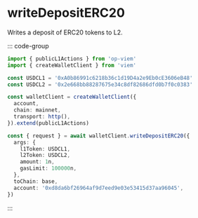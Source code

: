# writeDepositERC20

Writes a deposit of ERC20 tokens to L2.

::: code-group

```ts [example.ts]
import { publicL1Actions } from 'op-viem'
import { createWalletClient } from 'viem'

const USDCL1 = '0xA0b86991c6218b36c1d19D4a2e9Eb0cE3606eB48'
const USDCL2 = '0x2e668bb88287675e34c8df82686dfd0b7f0c0383'

const walletClient = createWalletClient({
  account,
  chain: mainnet,
  transport: http(),
}).extend(publicL1Actions)

const { request } = await walletClient.writeDepositERC20({
  args: {
    l1Token: USDCL1,
    l2Token: USDCL2,
    amount: 1n,
    gasLimit: 100000n,
  },
  toChain: base,
  account: '0xd8da6bf26964af9d7eed9e03e53415d37aa96045',
})
```

:::
